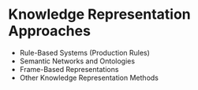 # Knowledge Representation Approaches

* Rule-Based Systems (Production Rules)
* Semantic Networks and Ontologies
* Frame-Based Representations
* Other Knowledge Representation Methods
